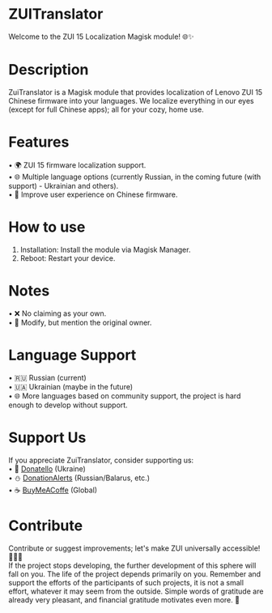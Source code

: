 # ZUITranslator
Welcome to the ZUI 15 Localization Magisk module! 🌐✨

# Description
ZuiTranslator is a Magisk module that provides localization of Lenovo ZUI 15 Chinese firmware into your languages. We localize everything in our eyes (except for full Chinese apps); all for your cozy, home use.

# Features
• 🌍 ZUI 15 firmware localization support.\
• 🌐 Multiple language options (currently Russian, in the coming future (with support) - Ukrainian and others).\
• 🚀 Improve user experience on Chinese firmware.

# How to use
1. Installation: Install the module via Magisk Manager.
2. Reboot: Restart your device.

# Notes
• ❌ No claiming as your own.\
• 🚀 Modify, but mention the original owner.

# Language Support
• 🇷🇺 Russian (current)\
• 🇺🇦 Ukrainian (maybe in the future)\
• 🌐 More languages based on community support, the project is hard enough to develop without support.

# Support Us
If you appreciate ZuiTranslator, consider supporting us:\
• 💖 [Donatello](https://donatello.to/leyrshroud) (Ukraine)\
• ⛄ [DonationAlerts](https://www.donationalerts.com/r/leyrshroud) (Russian/Balarus, etc.)\
• ☕ [BuyMeACoffe](https://www.buymeacoffee.com/leyrshroud) (Global)

# Contribute
Contribute or suggest improvements; let's make ZUI universally accessible! 🚀👩‍💻\
If the project stops developing, the further development of this sphere will fall on you. The life of the project depends primarily on you. 
Remember and support the efforts of the participants of such projects, it is not a small effort, whatever it may seem from the outside. Simple words of gratitude are already very pleasant, and financial gratitude motivates even more. 🤝
